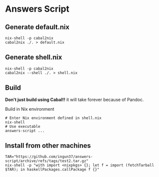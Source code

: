 # Answers Script

## Generate default.nix

```shell
nix-shell -p cabal2nix
cabal2nix ./. > default.nix
```

## Generate shell.nix

```shell
nix-shell -p cabal2nix
cabal2nix --shell ./. > shell.nix
```

## Build

**Don't just build using Cabal!!** it will take forever because of Pandoc.

Build in Nix environment

```shell
# Enter Nix environment defined in shell.nix
nix-shell
# Use executable
answers-script ...
```

## Install from other machines

```shell
TAR="https://github.com/ingun37/answers-script/archive/refs/tags/test2.tar.gz"
nix-shell -p "with import <nixpkgs> {}; let f = import (fetchTarball $TAR); in haskellPackages.callPackage f {}"
```